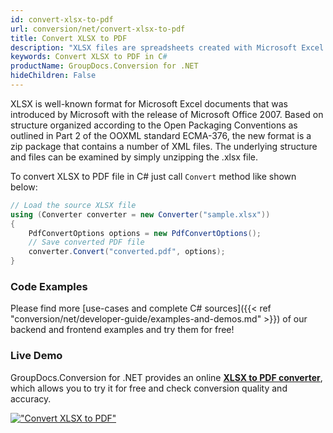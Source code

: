 ```yaml
---
id: convert-xlsx-to-pdf
url: conversion/net/convert-xlsx-to-pdf
title: Convert XLSX to PDF
description: "XLSX files are spreadsheets created with Microsoft Excel application. Learn this guide that shows XLSX to PDF conversion using C# programming language in a few simple steps."
keywords: Convert XLSX to PDF in C#
productName: GroupDocs.Conversion for .NET
hideChildren: False
---
```


XLSX is well-known format for Microsoft Excel documents that was introduced by Microsoft with the release of Microsoft Office 2007. Based on structure organized according to the Open Packaging Conventions as outlined in Part 2 of the OOXML standard ECMA-376, the new format is a zip package that contains a number of XML files. The underlying structure and files can be examined by simply unzipping the .xlsx file.

To convert XLSX to PDF file in C# just call `Convert` method like shown below:

```csharp
// Load the source XLSX file
using (Converter converter = new Converter("sample.xlsx"))
{
    PdfConvertOptions options = new PdfConvertOptions();
    // Save converted PDF file
    converter.Convert("converted.pdf", options);
}
```

### Code Examples

Please find more [use-cases and complete C# sources]({{< ref "conversion/net/developer-guide/examples-and-demos.md" >}}) of our backend and frontend examples and try them for free!

### Live Demo

GroupDocs.Conversion for .NET provides an online [**XLSX to PDF converter**](https://products.groupdocs.app/conversion/xlsx-to-pdf), which allows you to try it for free and check conversion quality and accuracy.

[!["Convert XLSX to PDF"](conversion/net/images/convert-xlsx-to-pdf.png)](https://products.groupdocs.app/conversion/xlsx-to-pdf)
